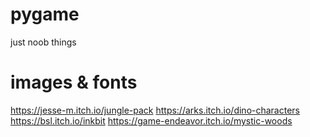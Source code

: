 # pygame
just noob things

# images & fonts
https://jesse-m.itch.io/jungle-pack
https://arks.itch.io/dino-characters
https://bsl.itch.io/inkbit
https://game-endeavor.itch.io/mystic-woods


